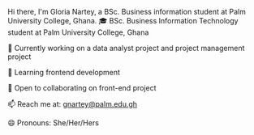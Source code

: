 Hi there, I'm Gloria Nartey, a BSc. Business information student at Palm University College, Ghana.
🎓 BSc.  Business Information Technology student at Palm University College, Ghana

🔭 Currently working on a data analyst project and project management project

🌱 Learning frontend development

👯 Open to collaborating on front-end project

📫 Reach me at: gnartey@palm.edu.gh

😄 Pronouns: She/Her/Hers
